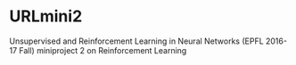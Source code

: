 # URLmini2
Unsupervised and Reinforcement Learning in Neural Networks (EPFL 2016-17 Fall) miniproject 2 on Reinforcement Learning

